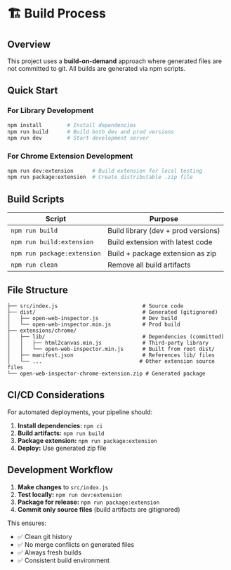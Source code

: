 # 🏗️ Build Process

## Overview

This project uses a **build-on-demand** approach where generated files are not
committed to git. All builds are generated via npm scripts.

## Quick Start

### For Library Development

```bash
npm install        # Install dependencies
npm run build      # Build both dev and prod versions
npm run dev        # Start development server
```

### For Chrome Extension Development

```bash
npm run dev:extension      # Build extension for local testing
npm run package:extension  # Create distributable .zip file
```

## Build Scripts

| Script                      | Purpose                             |
| --------------------------- | ----------------------------------- |
| `npm run build`             | Build library (dev + prod versions) |
| `npm run build:extension`   | Build extension with latest code    |
| `npm run package:extension` | Build + package extension as zip    |
| `npm run clean`             | Remove all build artifacts          |

## File Structure

```
├── src/index.js                           # Source code
├── dist/                                  # Generated (gitignored)
│   ├── open-web-inspector.js              # Dev build
│   └── open-web-inspector.min.js          # Prod build
├── extensions/chrome/
│   ├── lib/                               # Dependencies (committed)
│   │   ├── html2canvas.min.js             # Third-party library
│   │   └── open-web-inspector.min.js      # Built from root dist/
│   ├── manifest.json                      # References lib/ files
│   └── ...                               # Other extension source files
└── open-web-inspector-chrome-extension.zip # Generated package
```

## CI/CD Considerations

For automated deployments, your pipeline should:

1. **Install dependencies:** `npm ci`
2. **Build artifacts:** `npm run build`
3. **Package extension:** `npm run package:extension`
4. **Deploy:** Use generated zip file

## Development Workflow

1. **Make changes** to `src/index.js`
2. **Test locally:** `npm run dev:extension`
3. **Package for release:** `npm run package:extension`
4. **Commit only source files** (build artifacts are gitignored)

This ensures:

- ✅ Clean git history
- ✅ No merge conflicts on generated files
- ✅ Always fresh builds
- ✅ Consistent build environment

